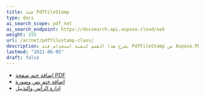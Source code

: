 ```yaml
---
title: فئة PdfFileStamp
type: docs
ai_search_scope: pdf_net
ai_search_endpoint: https://docsearch.api.aspose.cloud/ask
weight: 155
url: /ar/net/pdffilestamp-class/
description: يشرح هذا القسم كيفية استخدام فئة PdfFileStamp من Aspose.PDF Facades في العمل مع PDF.
lastmod: "2021-06-05"
draft: false
---
```

- [إضافة ختم صفحة PDF](/pdf/ar/net/add-pdf-page-stamp/)
- [إضافة ختم نص وصورة](/pdf/ar/net/add-text-and-image-stamp/)
- [إدارة الرأس والتذييل](/pdf/ar/net/manage-header-and-footer/)